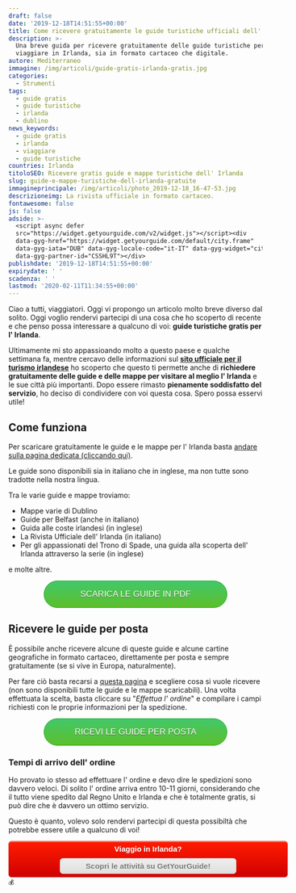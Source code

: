 ```yaml
---
draft: false
date: '2019-12-18T14:51:55+00:00'
title: Come ricevere gratuitamente le guide turistiche ufficiali dell' Irlanda
description: >-
  Una breve guida per ricevere gratuitamente delle guide turistiche per
  viaggiare in Irlanda, sia in formato cartaceo che digitale.
autore: Mediterraneo
immagine: /img/articoli/guide-gratis-irlanda-gratis.jpg
categories:
  - Strumenti
tags:
  - guide gratis
  - guide turistiche
  - irlanda
  - dublino
news_keywords:
  - guide gratis
  - irlanda
  - viaggiare
  - guide turistiche
countries: Irlanda
titoloSEO: Ricevere gratis guide e mappe turistiche dell' Irlanda
slug: guide-e-mappe-turistiche-dell-irlanda-gratuite
immagineprincipale: /img/articoli/photo_2019-12-18_16-47-53.jpg
descrizioneimg: La rivista ufficiale in formato cartaceo.
fontawesome: false
js: false
adside: >-
  <script async defer
  src="https://widget.getyourguide.com/v2/widget.js"></script><div
  data-gyg-href="https://widget.getyourguide.com/default/city.frame"
  data-gyg-iata="DUB" data-gyg-locale-code="it-IT" data-gyg-widget="city"
  data-gyg-partner-id="CSSHL9T"></div>
publishdate: '2019-12-18T14:51:55+00:00'
expirydate: ' '
scadenza: ' '
lastmod: '2020-02-11T11:34:55+00:00'
---
```

Ciao a tutti, viaggiatori. Oggi vi propongo un articolo molto breve diverso dal solito. Oggi voglio rendervi partecipi di una cosa che ho scoperto di recente e che penso possa interessare a qualcuno di voi: **guide turistiche gratis per l' Irlanda**.

Ultimamente mi sto appassioando molto a questo paese e qualche settimana fa, mentre cercavo delle informazioni sul **[sito ufficiale per il turismo irlandese](https://www.ireland.com)** ho scoperto che questo ti permette anche di **richiedere gratuitamente delle guide e delle mappe per visitare al meglio l' Irlanda** e le sue città più importanti. Dopo essere rimasto **pienamente soddisfatto del servizio**, ho deciso di condividere con voi questa cosa. Spero possa esservi utile!

## Come funziona

Per scaricare gratuitamente le guide e le mappe per l' Irlanda basta [andare sulla pagina dedicata (cliccando qui)](https://www.ireland.com/it-it/brochures/).

Le guide sono disponibili sia in italiano che in inglese, ma non tutte sono tradotte nella nostra lingua.

Tra le varie guide e mappe troviamo:

* Mappe varie di Dublino
* Guide per Belfast (anche in italiano)
* Guida alle coste irlandesi (in inglese)
* La Rivista Ufficiale dell' Irlanda (in italiano)
* Per gli appassionati del Trono di Spade, una guida alla scoperta dell' Irlanda attraverso la serie (in inglese)

e molte altre.

<div style="width: 100%"><a href="https://www.ireland.com/it-it/brochures/" class="noext" style="background:linear-gradient(to bottom, #44c767 5%, #5cbf2a 100%);	background-color:#44c767;	border-radius:28px;	border:1px solid #18ab29;	display:inline-block;	cursor:pointer;	color:#ffffff;	font-family:Arial;	font-size:17px;	padding:16px 31px;	text-decoration:none;	text-shadow:0px 1px 0px #2f6627; margin: auto; display: block; max-width: 300px; text-align: center">SCARICA LE GUIDE IN PDF</a>	</div>

## Ricevere le guide per posta

È possibile anche ricevere alcune di queste guide e alcune cartine geografiche in formato cartaceo, direttamente per posta e sempre gratuitamente (se si vive in Europa, naturalmente).

Per fare ciò basta recarsi a [questa pagina](https://www.ireland.com/it-it/postalbrochures/) e scegliere cosa si vuole ricevere (non sono disponibili tutte le guide e le mappe scaricabili). Una volta effettuata la scelta, basta cliccare su "_Effettua l' ordine_" e compilare i campi richiesti con le proprie informazioni per la spedizione.

<div style="width: 100%"><a href="https://www.ireland.com/it-it/postalbrochures/" class="noext" style="background:linear-gradient(to bottom, #44c767 5%, #5cbf2a 100%);	background-color:#44c767;	border-radius:28px;	border:1px solid #18ab29;	display:inline-block;	cursor:pointer;	color:#ffffff;	font-family:Arial;	font-size:17px;	padding:16px 31px;	text-decoration:none;	text-shadow:0px 1px 0px #2f6627; margin: auto; display: block; max-width: 300px; text-align: center">RICEVI LE GUIDE PER POSTA</a>	</div>

### Tempi di arrivo dell' ordine

Ho provato io stesso ad effettuare l' ordine e devo dire le spedizioni sono davvero veloci. Di solito l' ordine arriva entro 10-11 giorni, considerando che il tutto viene spedito dal Regno Unito e Irlanda e che è totalmente gratis, si può dire che è davvero un ottimo servizio.

Questo è quanto, volevo solo rendervi partecipi di questa possibiltà che potrebbe essere utile a qualcuno di voi!

<div style="box-shadow:inset 0px 1px 0px 0px #f29c93;	background:linear-gradient(to bottom, #fe1a00 5%, #ce0100 100%);	background-color:#fe1a00;	border-radius:6px;	border:1px solid #d83526;	display:inline-block;	color:#ffffff;	font-family:Arial;	font-size:15px;	font-weight:bold;	padding:6px 24px;	text-decoration:none;	text-shadow:0px 1px 0px #b23e35;width: 100%; text-align: center"> Viaggio in Irlanda? 	<a href="https://www.getyourguide.it/irlanda-n34/?partner_id=CSSHL9T&utm_medium=online_publisher&utm_source=thatrocketx%40protonmail.com&placement=button-cta&cmp=guide_irlanda_gratis_button" class="noext" style="box-shadow:inset 0px 1px 0px 0px #ffffff;	background:linear-gradient(to bottom, #ededed 5%, #dfdfdf 100%);	background-color:#ededed;	border-radius:6px;	border:1px solid #dcdcdc;	display:inline-block;	cursor:pointer;	color:#777777;	font-family:Arial;	font-size:15px;	font-weight:bold;	padding:6px 24px;	text-decoration:none;	text-shadow:0px 1px 0px #ffffff; display: block; max-width: 300px; margin: 10px auto auto auto"> Scopri le attività su GetYourGuide!</a>	</div><small> 💰 </small>​
